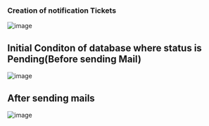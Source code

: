 ### Creation of notification Tickets
![image](https://github.com/Sudipta2002/ReminderService/assets/78099311/876172f5-b868-4e79-9a4c-a0edf61ee6ef)


## Initial Conditon of database where status is Pending(Before sending Mail)
![image](https://github.com/Sudipta2002/ReminderService/assets/78099311/d56c3643-2256-4ef6-8f67-cfda9b6cb390)


## After sending mails
![image](https://github.com/Sudipta2002/ReminderService/assets/78099311/8321fa8f-619d-46ee-a692-32ac8af9383a)
